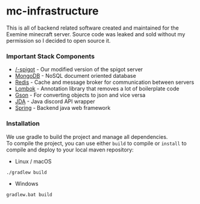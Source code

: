 # mc-infrastructure
This is all of backend related software created and maintained for the Exemine minecraft server.
Source code was leaked and sold without my permission so I decided to open source it.

### Important Stack Components
- [/-spigot](https://github.com/execets/exe-spigot) - Our modified version of the spigot server
- [MongoDB](https://www.mongodb.com/) - NoSQL document oriented database
- [Redis](https://redis.io/) - Cache and message broker for communication between servers
- [Lombok](https://projectlombok.org/) - Annotation library that removes a lot of boilerplate code
- [Gson](https://github.com/google/gson) - For converting objects to json and vice versa
- [JDA](https://github.com/DV8FromTheWorld/JDA) - Java discord API wrapper
- [Spring](https://spring.io/) - Backend java web framework

### Installation
We use gradle to build the project and manage all dependencies.  
To compile the project, you can use either `build` to compile or `install` to compile and deploy to your local maven repository:

- Linux / macOS
```sh
./gradlew build
```
- Windows
```sh
gradlew.bat build
```
